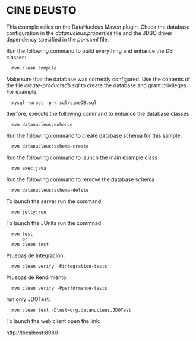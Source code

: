 CINE DEUSTO
============================

This example relies on the DataNucleus Maven plugin. Check the database configuration in the *datanucleus.properties* file and the JDBC driver dependency specified in the *pom.xml* file.

Run the following command to build everything and enhance the DB classes:

      mvn clean compile

Make sure that the database was correctly configured. Use the contents of the file *create-productsdb.sql* to create the database and grant privileges. For example,

      mysql –uroot -p < sql/cineDB.sql

therfore, execute the following command to enhance the database classes

      mvn datanucleus:enhance

Run the following command to create database schema for this sample.

      mvn datanucleus:schema-create

Run the following command to launch the main example class 
   
      mvn exec:java

Run the following command to remove the database schema
   
      mvn datanucleus:schema-delete

To launch the server run the command

      mvn jetty:run

To launch the JUnits run the commnad

      mvn test
          or
      mvn clean test

Pruebas de Integración:

      mvn clean verify -Pintegration-tests

Pruebas de Rendimiento:

      mvn clean verify -Pperformance-tests

run only JDOTest:

      mvn clean test -Dtest=org.datanucleus.JDOTest

To launch the web client open the link:

http://localhost:8080